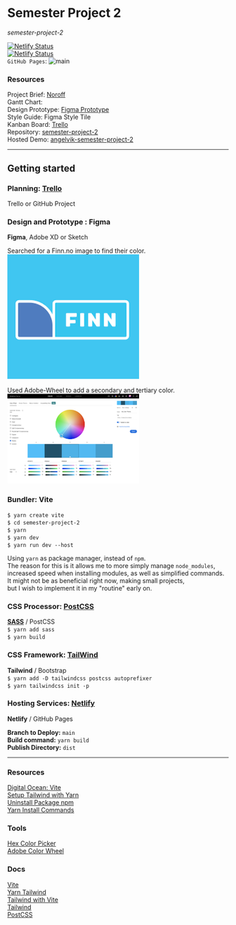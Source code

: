 # Semester Project 2
_semester-project-2_  

[![Netlify Status](https://api.netlify.com/api/v1/badges/eccbfa2e-f635-4c38-97d1-c45f18c73235/deploy-status?branch=production)](https://app.netlify.com/sites/angelvik-semester-project-2/deploys)  
[![Netlify Status](https://api.netlify.com/api/v1/badges/eccbfa2e-f635-4c38-97d1-c45f18c73235/deploy-status?branch=main)](https://app.netlify.com/sites/angelvik-semester-project-2/deploys)    
`GitHub Pages`: ![main](https://github.com/siljeangelvik/semester-project-2/actions/workflows/pages.yml/badge.svg)    

### Resources

Project Brief: [Noroff](https://noroff-content.gitlab.io/feu/semester-project-2/brief.html#required-links)    
Gantt Chart:    
Design Prototype: [Figma Prototype](https://www.figma.com/file/UyExWTgQEUySgt6Id8BKg1/Style-Tile?node-id=2%3A2&t=H3mrxOhAxbzwXgIE-0)    
Style Guide: Figma Style Tile  
Kanban Board: [Trello](https://trello.com/b/BqgXk4Ij/semester-project-2)    
Repository: [semester-project-2](https://github.com/siljeangelvik/semester-project-2)    
Hosted Demo: [angelvik-semester-project-2](https://angelvik-semester-project-2.netlify.app/)   

---

## Getting started

### Planning: [Trello](https://trello.com/b/BqgXk4Ij/semester-project-2)  
Trello or GitHub Project  

### Design and Prototype : Figma
**Figma**, Adobe XD or Sketch  

Searched for a Finn.no image to find their color.  
<img alt="finn-logo-color" src="resources/images/finn.png" width="300">

Used Adobe-Wheel to add a secondary and tertiary color.  
<img alt="adobe-color-wheel" src="resources/images/color-wheel.png" width="300">

### Bundler: Vite

`$ yarn create vite`  
`$ cd semester-project-2`  
`$ yarn`  
`$ yarn dev`  
`$ yarn run dev --host`  

Using `yarn` as package manager, instead of `npm`.  
The reason for this is it allows me to more simply manage `node_modules`,  
increased speed when installing modules, as well as simplified commands.  
It might not be as beneficial right now, making small projects,  
but I wish to implement it in my "routine" early on.

### CSS Processor: [PostCSS](https://postcss.org/)
[**SASS**](https://yarnpkg.com/package/sass) / PostCSS    
`$ yarn add sass`  
`$ yarn build`  

### CSS Framework: [TailWind](https://tailwindcss.com/docs/guides/vite)
**Tailwind** / Bootstrap    
`$ yarn add -D tailwindcss postcss autoprefixer`    
`$ yarn tailwindcss init -p`    

### Hosting Services: [Netlify](https://angelvik-semester-project-2.netlify.app/)
**Netlify** / GitHub Pages  

**Branch to Deploy:** `main`  
**Build command:** `yarn build`  
**Publish Directory:** `dist`  

---
### Resources
[Digital Ocean: Vite](https://www.digitalocean.com/community/tutorials/how-to-set-up-a-react-project-with-vite)  
[Setup Tailwind with Yarn](https://dev.to/ashirbadgudu/set-up-tailwind-css-with-create-react-app-and-yarn-pio)  
[Uninstall Package npm](https://www.freecodecamp.org/news/npm-uninstall-how-to-remove-a-package/)      
[Yarn Install Commands](https://classic.yarnpkg.com/en/docs/cli/install)  

### Tools
[Hex Color Picker](https://imagecolorpicker.com/en)  
[Adobe Color Wheel](https://color.adobe.com/create/color-wheel)  

### Docs
[Vite](https://vitejs.dev/guide/features.html)    
[Yarn Tailwind](https://yarnpkg.com/package/tailwindcss)  
[Tailwind with Vite](https://tailwindcss.com/docs/guides/vite)      
[Tailwind](https://tailwindcss.com/docs/installation)    
[PostCSS](https://postcss.org/)    

